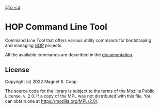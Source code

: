 [![ci-cd](https://github.com/gethop-dev/hop-cli/actions/workflows/ci.yml/badge.svg)](https://github.com/gethop-dev/hop-cli/actions/workflows/ci.yml)
# HOP Command Line Tool

Command Line Tool that offers various utility commands for
bootstraping and managing [HOP][] projects.

All the available commands are described in the [documentation][].

[HOP]: https://www.gethop.dev/
[documentation]: https://docs.gethop.dev/en/stable/reference/hop-cli/main.html

## License

Copyright (c) 2022 Magnet S. Coop

The source code for the library is subject to the terms of the Mozilla
Public License, v. 2.0. If a copy of the MPL was not distributed with
this file, You can obtain one at https://mozilla.org/MPL/2.0/.
